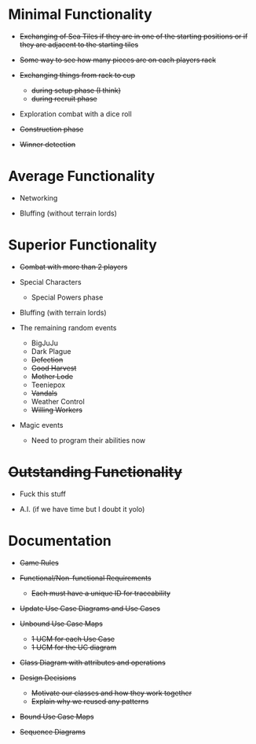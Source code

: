 Minimal Functionality
===
- ~~Exchanging of Sea Tiles if they are in one of the starting positions or if they are adjacent to the starting tiles~~

- ~~Some way to see how many pieces are on each players rack~~

- ~~Exchanging things from rack to cup~~
	- ~~during setup phase (I think)~~
	- ~~during recruit phase~~
	
- Exploration combat with a dice roll

- ~~Construction phase~~

- ~~Winner detection~~

Average Functionality
===
- Networking

- Bluffing (without terrain lords)

Superior Functionality
===
- ~~Combat with more than 2 players~~

- Special Characters
	- Special Powers phase

- Bluffing (with terrain lords)

- The remaining random events
	- BigJuJu
	- Dark Plague
	- ~~Defection~~
	- ~~Good Harvest~~
	- ~~Mother Lode~~
	- Teeniepox
	- ~~Vandals~~
	- Weather Control
	- ~~Willing Workers~~

- Magic events
	- Need to program their abilities now

~~Outstanding Functionality~~
===
- Fuck this stuff

- A.I. (if we have time but I doubt it yolo)

Documentation
===
- ~~Game Rules~~

- ~~Functional/Non-functional Requirements~~
	- ~~Each must have a unique ID for traceability~~

- ~~Update Use Case Diagrams and Use Cases~~

- ~~Unbound Use Case Maps~~
	- ~~1 UCM for each Use Case~~
	- ~~1 UCM for the UC diagram~~
	
- ~~Class Diagram with attributes and operations~~

- ~~Design Decisions~~
	- ~~Motivate our classes and how they work together~~
	- ~~Explain why we reused any patterns~~
	
- ~~Bound Use Case Maps~~

- ~~Sequence Diagrams~~